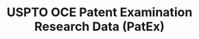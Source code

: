 ---
bigquery: https://console.cloud.google.com/bigquery?p=patents-public-data&d=uspto_oce_pair&page=dataset
citation: 'Graham, S. Marco, A., and Miller, A. (2015). “The USPTO Patent Examination
  Research Dataset: A Window on the Process of Patent Examination.”'
contributors: Graham, S. Marco, A., Miller, A.
cost: None
description: The latest version of PatEx (referred to below as the 2020 release) contains
  detailed information on nearly 11.9 million publicly-viewable provisional and non-provisional
  patent applications to the USPTO and over 4.6 million Patent Cooperation Treaty
  (PCT) applications. It is based on data that OCE downloaded from the Patent Examination
  Data System (PEDS) in April, 2021. The PEDS data are sourced from Public PAIR. The
  first time that OCE used PEDS as the basis of PatEx was for the 2019 release. We
  took the PEDS data and organized it into the familiar PatEx data files, which are
  based on the organization of the Public PAIR portal. The data files include information
  on each application’s characteristics, prosecution history, continuation history,
  claims of foreign priority, patent term adjustment history, publication history,
  and correspondence address information.
documentation: 'For the 2019 and later releases, new technical documentation is available
  https://www.uspto.gov/sites/default/files/documents/PatEx-2019-Technical-Doc.pdf


  A document describing the 2014-2017 data sets is available and can be cited as:
  Graham, Stuart J.H. and Marco, Alan C. and Miller, Richard, The USPTO Patent Examination
  Research Dataset: A Window on the Process of Patent Examination (November 30, 2015).
  Available at SSRN: https://ssrn.com/abstract=2702637.'
last_edit: Mon, 04 Apr 2022 19:06:22 GMT
location: https://www.uspto.gov/ip-policy/economic-research/research-datasets/patent-examination-research-dataset-public-pair
maintained_by: EconomicsData@uspto.gov
related_publications: https://ssrn.com/abstract=29956744, https://ssrn.com/abstract=2702637
schema_fields: '[''examiner_name_last'', ''earliest_pgpub_date'', ''aia_first_to_file'',
  ''correspondence_country_name'', ''recorded_date'', ''inventor_name_first'', ''inventor_rank'',
  ''confirm_number'', ''parent_country_code'', ''customer_number'', ''invention_title'',
  ''inventor_name_last'', ''earliest_pgpub_number'', ''parent_filing_date'', ''application_type'',
  ''correspondence_street_line_2'', ''correspondence_city'', ''appl_status_date'',
  ''uspc_class'', ''inventor_country_code'', ''examiner_art_unit'', ''invention_subject_matter'',
  ''correspondence_country_code'', ''application_number'', ''atty_docket_number'',
  ''foreign_parent_id'', ''foreign_parent_date'', ''correspondence_region_name'',
  ''examiner_id'', ''correspondence_postal_code'', ''event_code'', ''child_application_number'',
  ''parent_country'', ''status_code'', ''inventor_region_code'', ''uspc_subclass'',
  ''disposal_type'', ''inventor_address_type'', ''small_entity_indicator'', ''status_description'',
  ''abandon_date'', ''patent_number'', ''file_location_date'', ''file_location'',
  ''correspondence_street_line_1'', ''sequence_number'', ''filing_date'', ''inventor_country_name'',
  ''correspondence_name_line_2'', ''examiner_name_first'', ''correspondence_name_line_1'',
  ''appl_status_code'', ''inventor_name_middle'', ''wipo_pub_number'', ''patent_issue_date'',
  ''child_filing_date'', ''continuation_type'', ''correspondence_region_code'', ''examiner_name_middle'',
  ''event_description'', ''application_number_pair'', ''wipo_pub_date'', ''parent_application_number'']'
shortname: patex
tags:
- patents
- legal
- history
terms_of_use: 'USPTO’s online databases are not designed or intended to be a source
  for bulk downloads of USPTO data when accessed through the website’s interfaces.
  Individuals, companies, IP addresses, or blocks of IP addresses who, in effect,
  deny or decrease service by generating unusually high numbers of database accesses
  (searches, pages, or hits), whether generated manually or in an automated fashion,
  may be denied access to USPTO servers without notice.


  Bulk data products may be separately obtained from the USPTO, either for free or
  at the cost of dissemination. For details, see information on Electronic Bulk Data
  Products: https://www.uspto.gov/learning-and-resources/electronic-bulk-data-products'
title: USPTO OCE Patent Examination Research Data (PatEx)
uuid: 4342caa7-23af-420c-b2f6-6088f133df6a
---